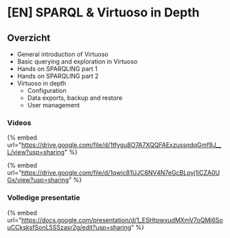 # \[EN] SPARQL & Virtuoso in Depth

## Overzicht

* General introduction  of Virtuoso
* Basic querying and exploration in Virtuoso
* Hands on SPARQLING part 1
* Hands on SPARQLING part 2
* Virtuoso in depth
  * Configuration
  * Data exports, backup and restore
  * User management

### Videos

{% embed url="https://drive.google.com/file/d/1tfygu8O7A7XQQFAExzussndqGmf9J__L/view?usp=sharing" %}

{% embed url="https://drive.google.com/file/d/1qwic81UJC8NV4N7eGcBLpyj1iCZA0UGx/view?usp=sharing" %}

### Volledige presentatie

{% embed url="https://docs.google.com/presentation/d/1_ESHtpwxudMXmV7oQMj6SouCCksksfSonL5SSzasr2g/edit?usp=sharing" %}

